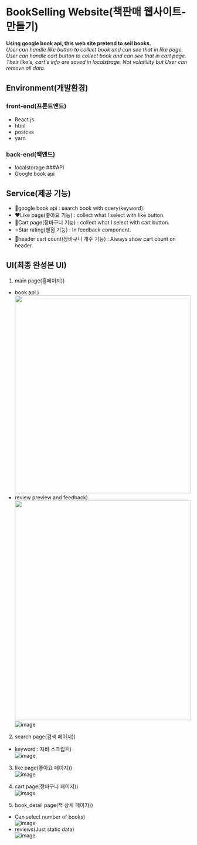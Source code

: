 # BookSelling Website(책판매 웹사이트-만들기)
**Using google book api, this web site pretend to sell books.**<br>
*User can handle like button to collect book and can see that in like page.*<br>
*User can handle cart button to collect book and can see that in cart page.*<br>
*Their like's, cart's info are saved in localstrage. Not volatillity but User can remove all data.*

## Environment(개발환경)
### front-end(프론트앤드)
- React.js
- html
- postcss
- yarn
### back-end(백앤드)
- localstorage
###API
- Google book api



## Service(제공 기능)
- 📖google book api : search book with query(keyword). 
- ❤️Like page(좋아요 기능) : collect what I select with like button.
- 🛒Cart page(장바구니 기능) : collect what I select with cart button.
- ⭐Star rating(별점 기능) : In feedback component.
- 🎱header cart count(장바구니 개수 기능) : Always show cart count on header.



## UI(최종 완성본 UI)
1. main page(홈페이지))<br>
 - book api )<br>
    <img src="https://user-images.githubusercontent.com/60992593/192455699-325ce07b-f784-4534-b823-e2dfe579f632.png" width="480" height="540"/>
 - review preview and feedback)<br>
   <img src="" width="480" height="600"/>
    ![image](https://user-images.githubusercontent.com/60992593/192501087-907d5b1a-929c-4f57-a868-562a759044f5.png)

2. search page(검색 페이지))<br>
 - keyword : 자바 스크립트)<br>
  ![image](https://user-images.githubusercontent.com/60992593/192501604-7e77cf78-d485-420d-92e3-1934cbde94f4.png)


3. like page(좋아요 페이지))<br>
  ![image](https://user-images.githubusercontent.com/60992593/192503126-8eb7058a-399e-4c12-a861-7994a9938399.png)

4. cart page(장바구니 페이지))<br>
  ![image](https://user-images.githubusercontent.com/60992593/192503375-a4c4e8df-7754-4418-be46-0a9f27c3a8a6.png)

5. book_detail page(책 상세 페이지))<br>
 - Can select number of books)<br>
  ![image](https://user-images.githubusercontent.com/60992593/192501483-7adbc7e4-b272-4d1e-b685-ca4564ecd02a.png)
 - reviews(Just static data)<br>
  ![image](https://user-images.githubusercontent.com/60992593/192501708-7981840a-fea3-4341-91d2-1ccf60e92bf5.png)


